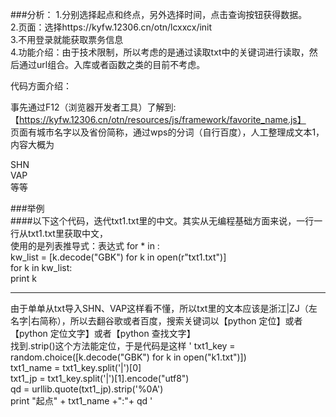 ###分析：
1.分别选择起点和终点，另外选择时间，点击查询按钮获得数据。<br>
2.页面：选择https://kyfw.12306.cn/otn/lcxxcx/init<br>
3.不用登录就能获取票务信息<br>
4.功能介绍：由于技术限制，所以考虑的是通过读取txt中的关键词进行读取，然后通过url组合。入库或者函数之类的目前不考虑。<br>


代码方面介绍：<br>

事先通过F12（浏览器开发者工具）了解到:【https://kyfw.12306.cn/otn/resources/js/framework/favorite_name.js】<br>
页面有城市名字以及省份简称，通过wps的分词（自行百度），人工整理成文本1，内容大概为<br>

SHN<br>
VAP<br>
等等<br>


###举例<br>
####以下这个代码，迭代txt1.txt里的中文。其实从无编程基础方面来说，一行一行从txt1.txt里获取中文，<br>
使用的是列表推导式：表达式 for * in :<br>
kw_list = [k.decode("GBK") for k in open(r"txt1.txt")]<br>
for k in kw_list:<br>
    print k<br>
    
----------------------------------------------------
由于单单从txt导入SHN、VAP这样看不懂，所以txt里的文本应该是浙江|ZJ（左名字|右简称），所以去翻谷歌或者百度，搜索关键词以【python 定位】或者【python 定位文字】或者【python 查找文字】<br>
找到.strip()这个方法能定位，于是代码是这样
'
txt1_key = random.choice([k.decode("GBK") for k in open("k1.txt")])<br>
txt1_name = txt1_key.split('|')[0]<br>
txt1_jp = txt1_key.split('|')[1].encode("utf8")<br>
qd = urllib.quote(txt1_jp).strip('%0A') <br>
print  "起点" + txt1_name +":"+ qd
'
